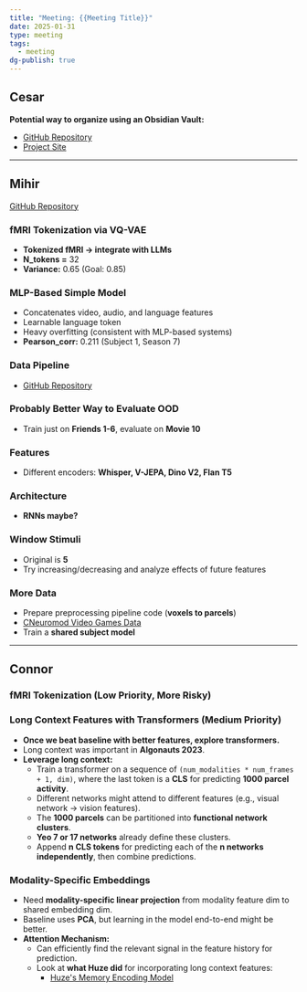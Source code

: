 ```yaml
---
title: "Meeting: {{Meeting Title}}"
date: 2025-01-31
type: meeting
tags:
  - meeting
dg-publish: true
---
```


## Cesar  
**Potential way to organize using an Obsidian Vault:**  
- [GitHub Repository](https://github.com/ckadirt/Algonauts2025_Vault)  
- [Project Site](https://mellifluous-flan-118ac6.netlify.app/)  

---

## Mihir  
[GitHub Repository](https://github.com/PaulScotti/algonauts2025/tree/mihir)  

### fMRI Tokenization via VQ-VAE  
- **Tokenized fMRI → integrate with LLMs**  
- **N_tokens =** 32  
- **Variance:** 0.65 (Goal: 0.85)  

### MLP-Based Simple Model  
- Concatenates video, audio, and language features  
- Learnable language token  
- Heavy overfitting (consistent with MLP-based systems)  
- **Pearson_corr:** 0.211 (Subject 1, Season 7)  

### Data Pipeline  
- [GitHub Repository](https://github.com/PaulScotti/algonauts2025/tree/main)  
### Probably Better Way to Evaluate OOD  
- Train just on **Friends 1-6**, evaluate on **Movie 10**  
### Features  
- Different encoders: **Whisper, V-JEPA, Dino V2, Flan T5**  
### Architecture  
- **RNNs maybe?**  
### Window Stimuli  
- Original is **5**  
- Try increasing/decreasing and analyze effects of future features  

### More Data  
- Prepare preprocessing pipeline code (**voxels to parcels**)  
- [CNeuromod Video Games Data](https://www.cneuromod.ca/)  
- Train a **shared subject model**  

---

## Connor  

### fMRI Tokenization (Low Priority, More Risky)  

### Long Context Features with Transformers (Medium Priority)  
- **Once we beat baseline with better features, explore transformers.**  
- Long context was important in **Algonauts 2023**.  
- **Leverage long context:**  
  - Train a transformer on a sequence of `(num_modalities * num_frames + 1, dim)`, where the last token is a **CLS** for predicting **1000 parcel activity**.  
  - Different networks might attend to different features (e.g., visual network → vision features).  
  - The **1000 parcels** can be partitioned into **functional network clusters**.  
  - **Yeo 7 or 17 networks** already define these clusters.  
  - Append **n CLS tokens** for predicting each of the **n networks independently**, then combine predictions.  

### Modality-Specific Embeddings  
- Need **modality-specific linear projection** from modality feature dim to shared embedding dim.  
- Baseline uses **PCA**, but learning in the model end-to-end might be better.  
- **Attention Mechanism:**  
  - Can efficiently find the relevant signal in the feature history for prediction.  
  - Look at **what Huze did** for incorporating long context features:  
    - [Huze's Memory Encoding Model](https://github.com/huzeyann/MemoryEncodingModel)  
